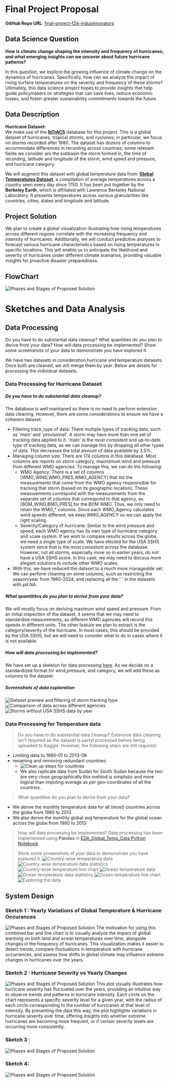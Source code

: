 # Final Project Proposal

**GitHub Repo URL**: [final-project-f24-indusinnovators](https://github.com/CMU-IDS-Fall-2024/final-project-f24-indusinnovators/)

## Data Science Question
**How is climate change shaping the intensity and frequency of hurricanes, and what emerging insights can we uncover about future hurricane patterns?**

In this question, we explore the growing influence of climate change on the dynamics of hurricanes. Specifically, how can we analyze the impact of rising surface temperatures on the severity and frequency of these storms? Ultimately, this data science project hopes to provide insights that help guide policymakers on strategies that can save lives, reduce economic losses, and foster greater sustainability commitments towards the future.

## Data Description
**Hurricane Dataset:**  
We make use of the [**IbTrACS**](https://www.ncei.noaa.gov/products/international-best-track-archive) database for this project. This is a global dataset of hurricanes, tropical storms, and cyclones; in particular, we focus on storms recorded after 1980. The dataset has dozens of columns to accommodate differences in recording across countries; some relevant fields we consider are the subbasin the storm formed in, the time of recording, latitude and longitude of the storm, wind speed and pressure, and hurricane category.

We will augment this dataset with global temperature data  from: [**Global Temperatures Dataset**](https://www.kaggle.com/datasets/berkeleyearth/climate-change-earth-surface-temperature-data/data), a compilation of average temperatures across a country seen every day since 1750. It has been put together by the **Berkeley Earth**, which is affiliated with Lawrence Berkeley National Laboratory. It presents temperatures across various granularities like countries, cities, states and longitude and latitude. 

## Project Solution
We plan to create a global visualization illustrating how rising temperatures across different regions correlate with the increasing frequency and intensity of hurricanes. Additionally, we will conduct predictive analyses to forecast various hurricane characteristics based on rising temperatures in specific locations. This will enable us to anticipate the likelihood and severity of hurricanes under different climate scenarios, providing valuable insights for proactive disaster preparedness.

## FlowChart

![Phases and Stages of Proposed Solution](InitialProposalFlowDiagram.png)


# Sketches and Data Analysis

## Data Processing

Do you have to do substantial data cleanup? What quantities do you plan to derive from your data? How will data processing be implemented?  Show some screenshots of your data to demonstrate you have explored it. 

We have two datasets in consideration,hurricane and temperature datasets. Once both are cleaned, we will merge them by year. Below are details for processing the individual datasets.

### Data Processing for Hurricane Dataset
##### Do you have to do substantial data cleanup? 
The database is well maintaned so there is no need to perform extensive data cleaning. However, there are some considerations to ensure we have a coherent dataset:
- Filtering track_type of data: There multiple types of tracking data, such as 'main' and 'provisional'. A storm may have more than one set of tracking data applied to it. 'main' is the most consistent and up-to-date type of tracking data, so we can manage this by dropping all other types of data. This decreases the total amount of data available by 3.5%.
- Managing column size: There are 174 columns in this database. Most columns are reports on storm category, maxmimum wind and pressure from different WMO agencies. To manage this, we can do the following:
  - WMO Agency: There is a set of columns [WMO_WIND,WMO_PRES,WMO_AGENCY] that list the measurements that come from the WMO agency resposnsible for tracking that storm (based on its geographic location). These measurements correspond with the measurements from the separate set of columns that correspond to that agency, ex. [BOM_WIND,BMO_PRES] for the BOM WMO. Thus, we only need to retain the WMO_* columns. Since each WMO_Agency calculates wind speeds different, we keep WMO_AGENCY so we can apply the right scaling.
  - Severity/Category of hurricane: Similar to the wind pressure and speed, each WMO agency has its own type of hurricane category and scale system. If we wish to compare results across the globe, we need a single type of scale. We have elected for the USA SSHS system since that is the most consistent across the database. However, not all storms, especially more so in earlier years, do not have a USA SSHS score. In this case, we may need to discsus more elegant solutions to include other WMO scales.
- With this, we have reduced the dataset to a much more manageable set. We can perform cleaning on some columns, such as restricting the season/year from 1980-2024, and replacing all the ' ' in the datasets with pd.NA.
  
##### What quantitites do you plan to derive from your data?
We will mostly focus on deriving maximum wind speed and pressure. From an initial inspection of the dataset, it seems that we may need to standardize measurements, as different WMO agencies will record this speeds in different units. The other feature we plan to extract is the category/severity of the hurricane. In most cases, this should be provided by the USA SSHS, but we will need to consider what to do in cases where it is not available.

##### How will data processing be implemented?
We have set up a skeleton for data processing [here](https://colab.research.google.com/drive/1ReqCUN6d5bqcvO3Fnh4P9Wrdh_HxDgtE?usp=sharing). As we decide on a standardized format for wind,pressure, and category, we will add these as columns to the dataset.


##### Screenshots of data exploration
![Dataset preview and filtering of storm tracking type](hurricane_data_exploration/storm_track_type.png)
![Comparison of data across different agencies](hurricane_data_exploration/wmo_agency.png)
![Storms without USA SSHS data by year](hurricane_data_exploration/usa_sshs_across_season.png)

### Data Processing for Temperature data
> Do you have to do substantial data cleanup?
Extensive data cleaning isn't required as the dataset is partyl processed before being uploaded to Kaggle. However, the following steps are still required:
- Limiting data to 1980-01 to 2013-08
- renaming and removing redundant countries:
  - ![Clean up steps for countries](EDA_Global_Temp_Data/country_clean_up_steps.png)
  - We also replicate data from Sudan for South Sudan because the two are very close geographically this mehtod is simplistic and more logical than imputing average as per geo-coordinates of all the countries.

> What quantities do you plan to derive from your data?
- We derive the monthly temperature data for all (most) countries across the globe from 1980 to 2013
- We also derive the monthly global avg temperature for the global ocean across the globe from 1980 to 2013

> How will data processing be implemented?
Data processing has been implemented using **Pandas** in [EDA_Global_Temp_Data Python Notebook](EDA_Global_Temp_Data/EDAGlobalTemperature.ipynb)

> Show some screenshots of your data to demonstrate you have explored it.
![Country-wise temperature data](EDA_Global_Temp_Data/country_data.png)
![Country-wise temperature data statistics](EDA_Global_Temp_Data/country_stats.png)
![Country-wise temperature line chart](EDA_Global_Temp_Data/country_avg_temp_trend.png)
![Ocean temperature data](EDA_Global_Temp_Data/ocean_data.png)
![Ocean temperature data statistics](EDA_Global_Temp_Data/ocean_stats.png)
![Ocean temperature line chart](EDA_Global_Temp_Data/ocean_avg_temp_trend.png)
![Exploring the data](EDA_Global_Temp_Data/Sample_temp_EDA.png)

## System Design

### Sketch 1 : Yearly Variations of Global Temperature & Hurricane Occurances
![Phases and Stages of Proposed Solution](sketches/sketch_1.png)
The motivation for using this combined bar and line chart is to visually analyze the impact of global warming on both land and ocean temperatures over time, alongside changes in the frequency of hurricanes. This visualization makes it easier to detect trends, compare fluctuations in temperature with hurricane occurrences, and assess how shifts in global climate may influence extreme changes in hurricanes over the years.

### Sketch 2 : Hurricane Severity vs Yearly Changes
![Phases and Stages of Proposed Solution](sketches/sketch_2.png)
This plot visually illustrates how hurricane severity has fluctuated over the years, providing an intuitive way to observe trends and patterns in hurricane intensity. Each circle on the chart represents a specific severity level for a given year, with the radius of each circle corresponding to the number of hurricanes at that level of intensity. By presenting the data this way, the plot highlights variations in hurricane severity over time, offering insights into whether extreme hurricanes are becoming more frequent, or if certain severity levels are occurring more consistently.

### Sketch 3 :
![Phases and Stages of Proposed Solution](sketches/sketch_3.jpeg)

### Sketch 4:
![Phases and Stages of Proposed Solution](sketches/sketch_4.jpeg)
